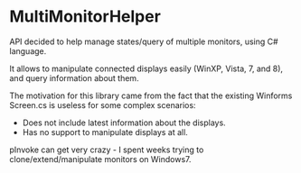 MultiMonitorHelper
==================

API decided to help manage states/query of multiple monitors, using C# language. 

It allows to manipulate connected displays easily (WinXP, Vista, 7, and 8), and query
information about them. 

The motivation for this library came from the fact that the existing Winforms Screen.cs is useless
for some complex scenarios:

- Does not include latest information about the displays. 
- Has no support to manipulate displays at all.


pInvoke can get very crazy - I spent weeks trying to clone/extend/manipulate monitors on Windows7.
